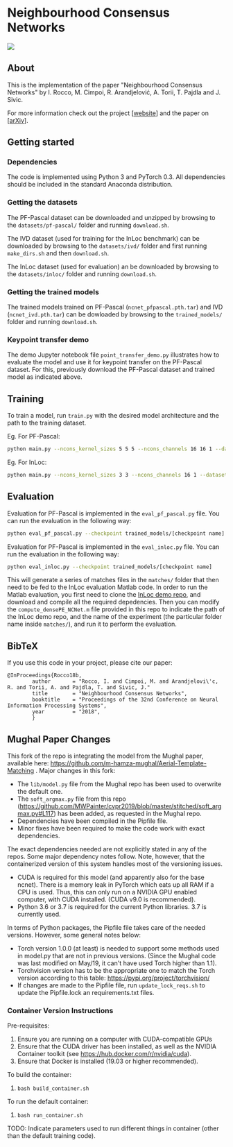 # Neighbourhood Consensus Networks

![](https://www.di.ens.fr/willow/research/ncnet/images/teaser.png)


## About

This is the implementation of the paper "Neighbourhood Consensus Networks" by I. Rocco, M. Cimpoi, R. Arandjelović, A. Torii, T. Pajdla and J. Sivic.

For more information check out the project [[website](http://www.di.ens.fr/willow/research/ncnet/)] and the paper on [[arXiv](https://arxiv.org/abs/1810.10510)].


## Getting started

### Dependencies

The code is implemented using Python 3 and PyTorch 0.3. All dependencies should be included in the standard Anaconda distribution.

### Getting the datasets

The PF-Pascal dataset can be downloaded and unzipped by browsing to the `datasets/pf-pascal/` folder and running `download.sh`.

The IVD dataset (used for training for the InLoc benchmark) can be downloaded by browsing to the `datasets/ivd/` folder and first running `make_dirs.sh` and then `download.sh`.

The InLoc dataset (used for evaluation) an be downloaded by browsing to the `datasets/inloc/` folder and running `download.sh`. 

### Getting the trained models

The trained models trained on PF-Pascal (`ncnet_pfpascal.pth.tar`) and IVD (`ncnet_ivd.pth.tar`) can be dowloaded by browsing to the `trained_models/` folder and running `download.sh`.

### Keypoint transfer demo

The demo Jupyter notebook file `point_transfer_demo.py` illustrates how to evaluate the model and use it for keypoint transfer on the PF-Pascal dataset. For this, previously download the PF-Pascal dataset and trained model as indicated above.

## Training

To train a model, run `train.py` with the desired model architecture and the path to the training dataset.

Eg. For PF-Pascal:

```bash
python main.py --ncons_kernel_sizes 5 5 5 --ncons_channels 16 16 1 --dataset_image_path datasets/pf-pascal --dataset_csv_path datasets/pf-pascal/image_pairs/ 
```

Eg. For InLoc: 

```bash
python main.py --ncons_kernel_sizes 3 3 --ncons_channels 16 1 --dataset_image_path datasets/ivd --dataset_csv_path datasets/ivd/image_pairs/ 
```

## Evaluation

Evaluation for PF-Pascal is implemented in the `eval_pf_pascal.py` file. You can run the evaluation in the following way: 

```bash
python eval_pf_pascal.py --checkpoint trained_models/[checkpoint name]
```

Evaluation for PF-Pascal is implemented in the `eval_inloc.py` file. You can run the evaluation in the following way: 

```bash
python eval_inloc.py --checkpoint trained_models/[checkpoint name]
```

This will generate a series of matches files in the `matches/` folder that then need to be fed to the InLoc evaluation Matlab code. 
In order to run the Matlab evaluation, you first need to clone the [InLoc demo repo](https://github.com/HajimeTaira/InLoc_demo), and download and compile all the required depedencies. Then you can modify the `compute_densePE_NCNet.m` file provided in this repo to indicate the path of the InLoc demo repo, and the name of the experiment (the particular folder name inside `matches/`), and run it to perform the evaluation.


## BibTeX 

If you use this code in your project, please cite our paper:
````
@InProceedings{Rocco18b,
        author       = "Rocco, I. and Cimpoi, M. and Arandjelovi\'c, R. and Torii, A. and Pajdla, T. and Sivic, J."
        title        = "Neighbourhood Consensus Networks",
        booktitle    = "Proceedings of the 32nd Conference on Neural Information Processing Systems",
        year         = "2018",
        }
````

## Mughal Paper Changes

This fork of the repo is integrating the model from the Mughal paper, available here: https://github.com/m-hamza-mughal/Aerial-Template-Matching . Major changes in this fork:
- The `lib/model.py` file from the Mughal repo has been used to overwrite the default one.
- The `soft_argmax.py` file from this repo (https://github.com/MWPainter/cvpr2019/blob/master/stitched/soft_argmax.py#L117) has been added, as requested in the Mughal repo.
- Dependencies have been compiled in the Pipfile file.
- Minor fixes have been required to make the code work with exact dependencies.

The exact dependencies needed are not explicitly stated in any of the repos. Some major dependency notes follow. Note, however, that the containerized version of this system handles most of the versioning issues.
- CUDA is required for this model (and apparently also for the base ncnet). There is a memory leak in PyTorch which eats up all RAM if a CPU is used. Thus, this can only run on a NVIDIA GPU enabled computer, with CUDA installed. (CUDA v9.0 is recommended).
- Python 3.6 or 3.7 is required for the current Python libraries. 3.7 is currently used.

In terms of Python packages, the Pipfile file takes care of the needed versions. However, some general notes below:
- Torch version 1.0.0 (at least) is needed to support some methods used in model.py that are not in previous versions. (Since the Mughal code was last modified on May/19, it can't have used Torch higher than 1.1).
- Torchvision version has to be the appropriate one to match the Torch version according to this table: https://pypi.org/project/torchvision/
- If changes are made to the Pipfile file, run `update_lock_reqs.sh` to update the Pipfile.lock an requirements.txt files.

### Container Version Instructions

Pre-requisites:
1. Ensure you are running on a computer with CUDA-compatible GPUs
1. Ensure that the CUDA driver has been installed, as well as the NVIDIA Container toolkit (see https://hub.docker.com/r/nvidia/cuda).
1. Ensure that Docker is installed (19.03 or higher recommended).

To build the container:
1. `bash build_container.sh`

To run the default container:
1. `bash run_container.sh`

TODO: Indicate parameters used to run different things in container (other than the default training code).

